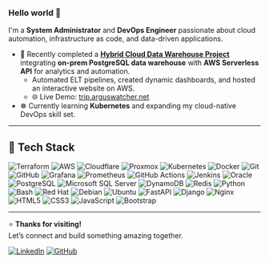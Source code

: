 ### Hello world 👋

I'm a **System Administrator** and **DevOps Engineer** passionate about cloud automation, infrastructure as code, and data-driven applications.

- 🚀 Recently completed a **[Hybrid Cloud Data Warehouse Project](https://github.com/simonangel-fong/Portfolio-Project-Toronto-Shared-Bike-Repo.git)** integrating **on-prem PostgreSQL data warehouse** with **AWS Serverless API** for analytics and automation.
  - Automated ELT pipelines, created dynamic dashboards, and hosted an interactive website on AWS.
  - 🌐 Live Demo: [trip.arguswatcher.net](https://trip.arguswatcher.net)
- ☸️ Currently learning **Kubernetes** and expanding my cloud-native DevOps skill set.

---

## 🧰 Tech Stack

![Terraform](https://img.shields.io/badge/Terraform-7B42BC?style=for-the-badge&logo=terraform&logoColor=white&style=plastic) ![AWS](https://img.shields.io/badge/AWS-FF9900?style=for-the-badge&logo=amazonwebservices&logoColor=white&style=plastic) ![Cloudflare](https://img.shields.io/badge/Cloudflare-F38020?style=for-the-badge&logo=Cloudflare&logoColor=white&style=plastic) ![Proxmox](https://img.shields.io/badge/proxmox-proxmox?style=for-the-badge&logo=proxmox&logoColor=%23E57000&labelColor=%232b2a33&color=%232b2a33&style=plastic) ![Kubernetes](https://img.shields.io/badge/Kubernetes-326CE5?style=for-the-badge&logo=kubernetes&logoColor=white&style=plastic)
![Docker](https://img.shields.io/badge/docker-%230db7ed.svg?style=for-the-badge&logo=docker&logoColor=white&style=plastic) ![Git](https://img.shields.io/badge/git-%23F05033.svg?style=for-the-badge&logo=git&logoColor=white&style=plastic) ![GitHub](https://img.shields.io/badge/github-%23121011.svg?style=for-the-badge&logo=github&logoColor=white&style=plastic) ![Grafana](https://img.shields.io/badge/grafana-%23F46800.svg?style=for-the-badge&logo=grafana&logoColor=white&style=plastic) ![Prometheus](https://img.shields.io/badge/Prometheus-E6522C?style=for-the-badge&logo=Prometheus&logoColor=white&style=plastic) ![GitHub Actions](https://img.shields.io/badge/GitHub%20Actions-2088FF?style=for-the-badge&logo=githubactions&logoColor=white&style=plastic) ![Jenkins](https://img.shields.io/badge/Jenkins-D24939?style=for-the-badge&logo=jenkins&logoColor=white&style=plastic)
![Oracle](https://img.shields.io/badge/Oracle-F80000?style=for-the-badge&logo=oracle&logoColor=white&style=plastic) ![PostgreSQL](https://img.shields.io/badge/PostgreSQL-316192?style=for-the-badge&logo=postgresql&logoColor=white&style=plastic) ![Microsoft SQL Server](https://img.shields.io/badge/SQL%20Server-CC2927?style=for-the-badge&logo=microsoftsqlserver&logoColor=white&style=plastic) ![DynamoDB](https://img.shields.io/badge/DynamoDB-4053D6?style=for-the-badge&logo=amazondynamodb&logoColor=white&style=plastic) ![Redis](https://img.shields.io/badge/redis-%23DD0031.svg?style=for-the-badge&logo=redis&logoColor=white&style=plastic)
![Python](https://img.shields.io/badge/Python-3776AB?style=for-the-badge&logo=python&logoColor=FFD43B&style=plastic) ![Bash](https://img.shields.io/badge/Bash-121011?style=for-the-badge&logo=gnu-bash&logoColor=white&style=plastic) ![Red Hat](https://img.shields.io/badge/Red%20Hat-EE0000?style=for-the-badge&logo=redhat&logoColor=white&style=plastic) ![Debian](https://img.shields.io/badge/Debian-D70A53?style=for-the-badge&logo=debian&logoColor=white&style=plastic) ![Ubuntu](https://img.shields.io/badge/Ubuntu-E95420?style=for-the-badge&logo=ubuntu&logoColor=white&style=plastic)
![FastAPI](https://img.shields.io/badge/FastAPI-005571?style=for-the-badge&logo=fastapi&style=plastic) ![Django](https://img.shields.io/badge/django-%23092E20.svg?style=for-the-badge&logo=django&logoColor=white&style=plastic) ![Nginx](https://img.shields.io/badge/nginx-%23009639.svg?style=for-the-badge&logo=nginx&logoColor=white&style=plastic) ![HTML5](https://img.shields.io/badge/HTML5-E34F26?style=for-the-badge&logo=html5&logoColor=white&style=plastic) ![CSS3](https://img.shields.io/badge/CSS3-1572B6?style=for-the-badge&logo=css3&logoColor=white&style=plastic) ![JavaScript](https://img.shields.io/badge/JavaScript-F7DF1E?style=for-the-badge&logo=javascript&logoColor=white&style=plastic) ![Bootstrap](https://img.shields.io/badge/bootstrap-%238511FA.svg?style=for-the-badge&logo=bootstrap&logoColor=white&style=plastic)

---

⭐ **Thanks for visiting!**  
Let’s connect and build something amazing together.

[![LinkedIn](https://img.shields.io/badge/LinkedIn-0077B5?style=flat&logo=linkedin&logoColor=white&style=plastic)](https://www.linkedin.com/in/simonangelfong/) [![GitHub](https://img.shields.io/badge/GitHub-000000?style=flat&logo=github&logoColor=white&style=plastic)](https://github.com/simonangel-fong)
